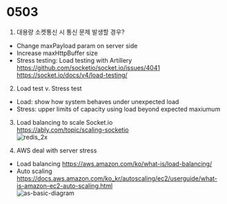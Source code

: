 # 0503

1. 대용량 소켓통신 시 통신 문제 발생할 경우?
- Change maxPayload param on server side  
- Increase maxHttpBuffer size
- Stress testing: Load testing with Artillery  
<https://github.com/socketio/socket.io/issues/4041>  
<https://socket.io/docs/v4/load-testing/>  

2. Load test v. Stress test  
- Load: show how system behaves under unexpected load
- Stress: upper limits of capacity using load beyond expected maxiumum  

3. Load balancing to scale Socket.io  
<https://ably.com/topic/scaling-socketio>  
![redis_2x](https://user-images.githubusercontent.com/104475739/235825781-aa4175f9-31df-4b72-bc31-8dc80249919e.jpg)

4. AWS deal with server stress
- Load balancing
<https://aws.amazon.com/ko/what-is/load-balancing/>
- Auto scaling  
<https://docs.aws.amazon.com/ko_kr/autoscaling/ec2/userguide/what-is-amazon-ec2-auto-scaling.html>  
![as-basic-diagram](https://user-images.githubusercontent.com/104475739/235826426-703a8313-2ed2-4ebe-82c9-775393fc604f.png)
